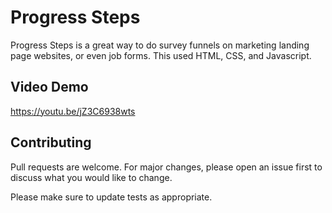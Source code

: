 # Progress Steps

Progress Steps is a great way to do survey funnels on marketing landing page websites, or even job forms. This used HTML, CSS, and Javascript.

## Video Demo

https://youtu.be/jZ3C6938wts

## Contributing
Pull requests are welcome. For major changes, please open an issue first to discuss what you would like to change.

Please make sure to update tests as appropriate.
